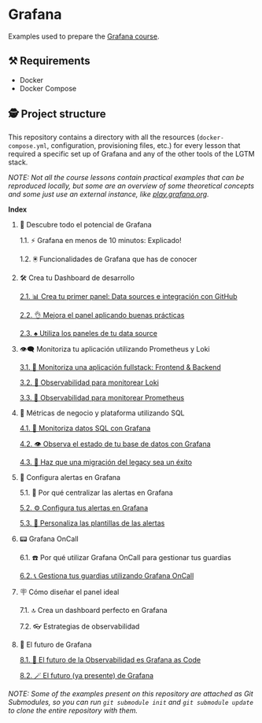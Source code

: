 # Grafana

Examples used to prepare the [Grafana course](https://pro.codely.com/library/grafana-203964/521119/about/).

## ⚒️️ Requirements

- Docker
- Docker Compose

## 🕵️ Project structure

This repository contains a directory with all the resources (`docker-compose.yml`, configuration, provisioning files,
etc.) for every lesson that required a specific set up of Grafana and any of the other tools of the LGTM stack.

*NOTE: Not all the course lessons contain practical examples that can be reproduced locally, but some are an overview
of some theoretical concepts and some just use an external instance, like [play.grafana.org](https://play.grafana.org/).*

**Index**

1. 🚀 Descubre todo el potencial de Grafana

    1.1. ⚡️ Grafana en menos de 10 minutos: Explicado!

    1.2. 🖲️ Funcionalidades de Grafana que has de conocer

2. 🛠️ Crea tu Dashboard de desarrollo

   [2.1. 📊 Crea tu primer panel: Data sources e integración con GitHub](./2-your-dashboard-for-development)

   [2.2. 👌 Mejora el panel aplicando buenas prácticas](./2-your-dashboard-for-development)

   [2.3. ♠️ Utiliza los paneles de tu data source](./2-your-dashboard-for-development)

3. 👁️‍🗨️ Monitoriza tu aplicación utilizando Prometheus y Loki

   [3.1. 👀 Monitoriza una aplicación fullstack: Frontend & Backend](./3-fullstack-e2e-web-shop-o11y)

   [3.2. 🪬 Observabilidad para monitorear Loki](./3-fullstack-e2e-web-shop-o11y)

   [3.3. 🦬 Observabilidad para monitorear Prometheus](./3-fullstack-e2e-web-shop-o11y)

4. 🐳 Métricas de negocio y plataforma utilizando SQL

   [4.1. 🐋 Monitoriza datos SQL con Grafana](./4-monitor-your-sql-db)

   [4.2. 👁️ Observa el estado de tu base de datos con Grafana](./4-monitor-your-sql-db)

   [4.3. 🎩 Haz que una migración del legacy sea un éxito](./4-monitor-your-sql-db)

5. 🚨 Configura alertas en Grafana

   5.1. 🔔 Por qué centralizar las alertas en Grafana

   [5.2. ⚙️ Configura tus alertas en Grafana](./5-grafana-alerts)

   [5.3. 🎨 Personaliza las plantillas de las alertas](./5-grafana-alerts)

6. 📟 Grafana OnCall

   6.1. ☎️ Por qué utilizar Grafana OnCall para gestionar tus guardias

   [6.2. 📞 Gestiona tus guardias utilizando Grafana OnCall](./6-grafana-oncall)

7. 🪧 Cómo diseñar el panel ideal

   7.1. 🔝 Crea un dashboard perfecto en Grafana

   7.2. 👓 Estrategias de observabilidad

8. 🔮 El futuro de Grafana

   [8.1. 🦄 El futuro de la Observabilidad es Grafana as Code](./8-1-grafana-as-code)

   [8.2. 🪄 El futuro (ya presente) de Grafana](./8-2-grafana-future)

*NOTE: Some of the examples present on this repository are attached as Git Submodules, so you can run
`git submodule init` and `git submodule update` to clone the entire repository with them.*
